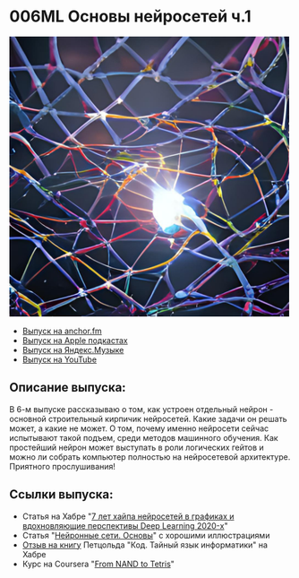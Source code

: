 # 006ML Основы нейросетей ч.1

<img src="foto/ruDALLI-E_neuralnet.png" width="500"/>

- [Выпуск на anchor.fm](https://anchor.fm/kmsrus/episodes/006-ML----1-ejthqa)
- [Выпуск на Apple подкастах](https://podcasts.apple.com/ru/podcast/machine-learning-podcast/id1495052772?l=en&i=1000491894599)
- [Выпуск на Яндекс.Музыке](https://music.yandex.ru/album/9781458/track/71487762)
- [Выпуск на YouTube](https://youtu.be/mJxFsa2OHbA)

## Описание выпуска:

В 6-м выпуске рассказываю о том, как устроен отдельный нейрон - основной строительный кирпичик нейросетей. Какие задачи он решать может, а какие не может. О том, почему именно нейросети сейчас испытывают такой подъем, среди методов машинного обучения. Как простейший нейрон может выступать в роли логических гейтов и можно ли собрать компьютер полностью на нейросетевой архитектуре. Приятного прослушивания!

## Ссылки выпуска:

- Статья на Хабре "[7 лет хайпа нейросетей в графиках и вдохновляющие перспективы Deep Learning 2020-х](https://habr.com/ru/post/68365/)"
- Статья "[Нейронные сети. Основы](http://synset.com/ai/ru/nn/NeuralNet_01_Intro.html)" с хорошими иллюстрациями
- [Отзыв на книгу](https://habr.com/ru/post/68365/) Петцольда "Код. Тайный язык информатики" на Хабре
- Курс на Coursera "[From NAND to Tetris](https://www.coursera.org/learn/build-a-computer/home/welcome)"
